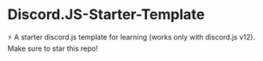 # Discord.JS-Starter-Template
⚡ A starter discord.js template for learning (works only with discord.js v12). Make sure to star this repo!
